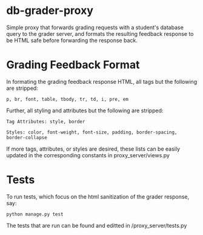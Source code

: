 db-grader-proxy
===============

Simple proxy that forwards grading requests with a student's database query to the grader server, and formats the resulting feedback response to be HTML safe before forwarding the response back. 

Grading Feedback Format
=======================

In formating the grading feedback response HTML, all tags but the following are stripped: 

`p, br, font, table, tbody, tr, td, i, pre, em`

Further, all styling and attributes but the following are stripped: 

`Tag Attributes: style, border`

`Styles: color, font-weight, font-size, padding, border-spacing, border-collapse`

If more tags, attributes, or styles are desired, these lists can be easily updated in the corresponding constants in proxy_server/views.py

Tests
=====
To run tests, which focus on the html sanitization of the grader response, say: 

`python manage.py test`

The tests that are run can be found and editted in /proxy_server/tests.py

